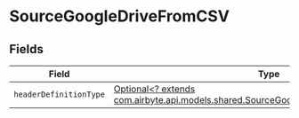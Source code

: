# SourceGoogleDriveFromCSV


## Fields

| Field                                                                                                                                                   | Type                                                                                                                                                    | Required                                                                                                                                                | Description                                                                                                                                             |
| ------------------------------------------------------------------------------------------------------------------------------------------------------- | ------------------------------------------------------------------------------------------------------------------------------------------------------- | ------------------------------------------------------------------------------------------------------------------------------------------------------- | ------------------------------------------------------------------------------------------------------------------------------------------------------- |
| `headerDefinitionType`                                                                                                                                  | [Optional<? extends com.airbyte.api.models.shared.SourceGoogleDriveHeaderDefinitionType>](../../models/shared/SourceGoogleDriveHeaderDefinitionType.md) | :heavy_minus_sign:                                                                                                                                      | N/A                                                                                                                                                     |